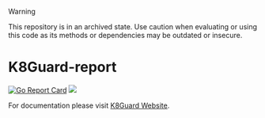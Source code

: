 > [!WARNING]
> This repository is in an archived state. Use caution when evaluating or using this code as its methods or dependencies may be outdated or insecure.

# K8Guard-report
[![Go Report Card](https://goreportcard.com/badge/github.com/k8guard/k8guard-report)](https://goreportcard.com/report/github.com/k8guard/k8guard-report)
[![](https://images.microbadger.com/badges/image/k8guard/k8guard-report.svg)](https://microbadger.com/images/k8guard/k8guard-report "Get your own image badge on microbadger.com")

For documentation please visit [K8Guard Website](https://k8guard.github.io/).
